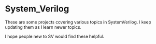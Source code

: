 # System_Verilog

These are some projects covering various topics in SystemVerilog.
I keep updating them as I learn newer topics.

I hope people new to SV would find these helpful.

